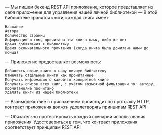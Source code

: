 — Мы пишем бекенд REST API приложение, которое представляет из себя приложение для управления нашей личной библиотекой
— В этой библиотеке хранятся книги, каждая книга имеет:

    Название
    Автора
    Количество страниц
    Информацию о том, прочитана эта книга нами, либо же нет
    Время добавления в библиотеку
    Время окончательного прочтения (когда книга была дочитана нами до конца)


— Приложение предоставляет возможность:

    Добавлять новые книги в нашу личную библиотеку
    Отмечать отдельные книги как прочитанные
    Получать информацию о какой-то конкретной книге
    Получать список всех книг, с учётом возможной фильтрации по: автору, прочитано/не прочитано
    Удалять книги из нашей библиотеки


— Взаимодействие с приложением происходит по протоколу HTTP, контракт приложения должен удовлетворять принципам REST API

— Обязательно протестировать каждый сценарий использования приложения. Удостовериться в том, что контракт приложения соответствует принципам REST API
